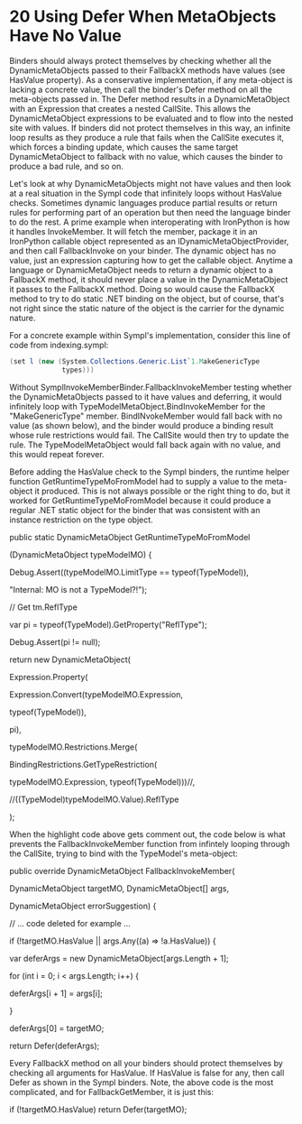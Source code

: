 # 20 Using Defer When MetaObjects Have No Value

Binders should always protect themselves by checking whether all the DynamicMetaObjects passed to their FallbackX methods have values (see HasValue property). As a conservative implementation, if any meta-object is lacking a concrete value, then call the binder's Defer method on all the meta-objects passed in. The Defer method results in a DynamicMetaObject with an Expression that creates a nested CallSite. This allows the DynamicMetaObject expressions to be evaluated and to flow into the nested site with values. If binders did not protect themselves in this way, an infinite loop results as they produce a rule that fails when the CallSite executes it, which forces a binding update, which causes the same target DynamicMetaObject to fallback with no value, which causes the binder to produce a bad rule, and so on.

Let's look at why DynamicMetaObjects might not have values and then look at a real situation in the Sympl code that infinitely loops without HasValue checks. Sometimes dynamic languages produce partial results or return rules for performing part of an operation but then need the language binder to do the rest. A prime example when interoperating with IronPython is how it handles InvokeMember. It will fetch the member, package it in an IronPython callable object represented as an IDynamicMetaObjectProvider, and then call FallbackInvoke on your binder. The dynamic object has no value, just an expression capturing how to get the callable object. Anytime a language or DynamicMetaObject needs to return a dynamic object to a FallbackX method, it should never place a value in the DynamicMetaObject it passes to the FallbackX method. Doing so would cause the FallbackX method to try to do static .NET binding on the object, but of course, that's not right since the static nature of the object is the carrier for the dynamic nature.

For a concrete example within Sympl's implementation, consider this line of code from indexing.sympl:

``` csharp
(set l (new (System.Collections.Generic.List`1.MakeGenericType 
             types)))
```

Without SymplInvokeMemberBinder.FallbackInvokeMember testing whether the DynamicMetaObjects passed to it have values and deferring, it would infinitely loop with TypeModelMetaObject.BindInvokeMember for the "MakeGenericType" member. BindINvokeMember would fall back with no value (as shown below), and the binder would produce a binding result whose rule restrictions would fail. The CallSite would then try to update the rule. The TypeModelMetaObject would fall back again with no value, and this would repeat forever.

Before adding the HasValue check to the Sympl binders, the runtime helper function GetRuntimeTypeMoFromModel had to supply a value to the meta-object it produced. This is not always possible or the right thing to do, but it worked for GetRuntimeTypeMoFromModel because it could produce a regular .NET static object for the binder that was consistent with an instance restriction on the type object.

public static DynamicMetaObject GetRuntimeTypeMoFromModel

(DynamicMetaObject typeModelMO) {

Debug.Assert((typeModelMO.LimitType == typeof(TypeModel)),

"Internal: MO is not a TypeModel?!");

// Get tm.ReflType

var pi = typeof(TypeModel).GetProperty("ReflType");

Debug.Assert(pi != null);

return new DynamicMetaObject(

Expression.Property(

Expression.Convert(typeModelMO.Expression,

typeof(TypeModel)),

pi),

typeModelMO.Restrictions.Merge(

BindingRestrictions.GetTypeRestriction(

typeModelMO.Expression, typeof(TypeModel)))//,

//((TypeModel)typeModelMO.Value).ReflType

);

When the highlight code above gets comment out, the code below is what prevents the FallbackInvokeMember function from infintely looping through the CallSite, trying to bind with the TypeModel's meta-object:

public override DynamicMetaObject FallbackInvokeMember(

DynamicMetaObject targetMO, DynamicMetaObject\[\] args,

DynamicMetaObject errorSuggestion) {

// ... code deleted for example ...

if (!targetMO.HasValue \|\| args.Any((a) =&gt; !a.HasValue)) {

var deferArgs = new DynamicMetaObject\[args.Length + 1\];

for (int i = 0; i &lt; args.Length; i++) {

deferArgs\[i + 1\] = args\[i\];

}

deferArgs\[0\] = targetMO;

return Defer(deferArgs);

Every FallbackX method on all your binders should protect themselves by checking all arguments for HasValue. If HasValue is false for any, then call Defer as shown in the Sympl binders. Note, the above code is the most complicated, and for FallbackGetMember, it is just this:

if (!targetMO.HasValue) return Defer(targetMO);
